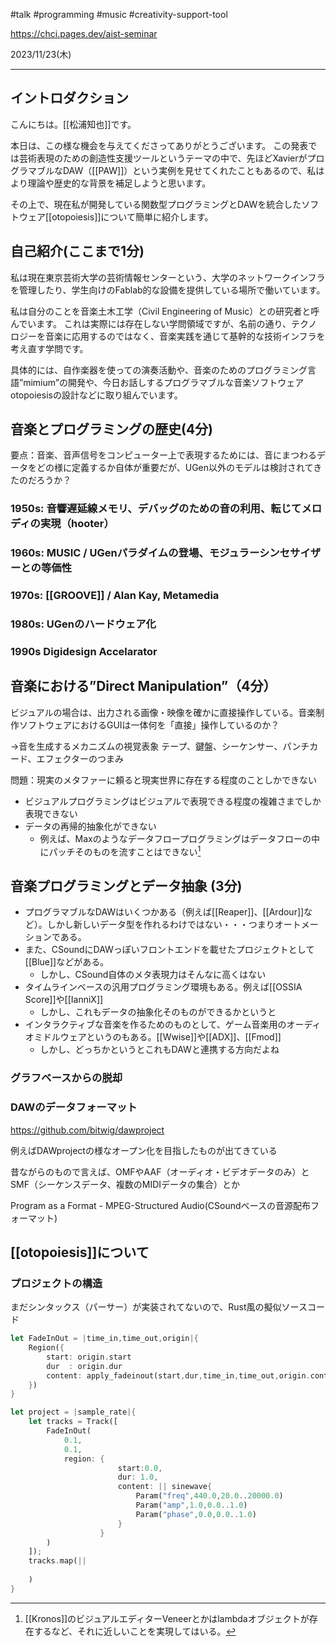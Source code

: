 #talk #programming #music #creativity-support-tool

https://chci.pages.dev/aist-seminar

2023/11/23(木)

---

## イントロダクション

こんにちは。[[松浦知也]]です。

本日は、この様な機会を与えてくださってありがとうございます。
この発表では芸術表現のための創造性支援ツールというテーマの中で、先ほどXavierがプログラマブルなDAW（[[PAW]]）という実例を見せてくれたこともあるので、私はより理論や歴史的な背景を補足しようと思います。

その上で、現在私が開発している関数型プログラミングとDAWを統合したソフトウェア[[otopoiesis]]について簡単に紹介します。

## 自己紹介(ここまで1分)

私は現在東京芸術大学の芸術情報センターという、大学のネットワークインフラを管理したり、学生向けのFablab的な設備を提供している場所で働いています。

私は自分のことを音楽土木工学（Civil Engineering of Music）との研究者と呼んでいます。
これは実際には存在しない学問領域ですが、名前の通り、テクノロジーを音楽に応用するのではなく、音楽実践を通じて基幹的な技術インフラを考え直す学問です。

具体的には、自作楽器を使っての演奏活動や、音楽のためのプログラミング言語”mimium”の開発や、今日お話しするプログラマブルな音楽ソフトウェアotopoiesisの設計などに取り組んでいます。


## 音楽とプログラミングの歴史(4分)

要点：音楽、音声信号をコンピューター上で表現するためには、音にまつわるデータをどの様に定義するか自体が重要だが、UGen以外のモデルは検討されてきたのだろうか？

### 1950s: 音響遅延線メモリ、デバッグのための音の利用、転じてメロディの実現（hooter）

### 1960s: MUSIC / UGenパラダイムの登場、モジュラーシンセサイザーとの等価性
### 1970s: [[GROOVE]] / Alan Kay, Metamedia
### 1980s: UGenのハードウェア化

### 1990s Digidesign Accelarator

## 音楽における”Direct Manipulation”（4分）

ビジュアルの場合は、出力される画像・映像を確かに直接操作している。音楽制作ソフトウェアにおけるGUIは一体何を「直接」操作しているのか？

→音を生成するメカニズムの視覚表象
	テープ、鍵盤、シーケンサー、パンチカード、エフェクターのつまみ

問題：現実のメタファーに頼ると現実世界に存在する程度のことしかできない

- ビジュアルプログラミングはビジュアルで表現できる程度の複雑さまでしか表現できない
- データの再帰的抽象化ができない
	- 例えば、Maxのようなデータフロープログラミングはデータフローの中にパッチそのものを流すことはできない[^kronos]


[^kronos]: [[Kronos]]のビジュアルエディターVeneerとかはlambdaオブジェクトが存在するなど、それに近しいことを実現してはいる。

## 音楽プログラミングとデータ抽象 (3分)

- プログラマブルなDAWはいくつかある（例えば[[Reaper]]、[[Ardour]]など）。しかし新しいデータ型を作れるわけではない・・・つまりオートメーションである。
- また、CSoundにDAWっぽいフロントエンドを載せたプロジェクトとして[[Blue]]などがある。
	- しかし、CSound自体のメタ表現力はそんなに高くはない
- タイムラインベースの汎用プログラミング環境もある。例えば[[OSSIA Score]]や[[IanniX]]
	- しかし、これもデータの抽象化そのものができるかというと
- インタラクティブな音楽を作るためのものとして、ゲーム音楽用のオーディオミドルウェアというのもある。[[Wwise]]や[[ADX]]、[[Fmod]]
	- しかし、どっちかというとこれもDAWと連携する方向だよね

### グラフベースからの脱却

### DAWのデータフォーマット

https://github.com/bitwig/dawproject

例えばDAWprojectの様なオープン化を目指したものが出てきている

昔ながらのもので言えば、OMFやAAF（オーディオ・ビデオデータのみ）とSMF（シーケンスデータ、複数のMIDIデータの集合）とか

Program as a Format - MPEG-Structured Audio(CSoundベースの音源配布フォーマット)


## [[otopoiesis]]について


### プロジェクトの構造

まだシンタックス（パーサー）が実装されてないので、Rust風の擬似ソースコード

```rust
let FadeInOut = |time_in,time_out,origin|{
	Region({
		start: origin.start
		dur  : origin.dur
		content: apply_fadeinout(start,dur,time_in,time_out,origin.content)
	})	
}

let project = |sample_rate|{
	let tracks = Track([
		FadeInOut(
			0.1,
			0.1,
			region: {
						start:0.0,
						dur: 1.0,
						content: || sinewave{
							Param("freq",440.0,20.0..20000.0)
							Param("amp",1.0,0.0..1.0)
							Param("phase",0.0,0.0..1.0)
						}
					}
		)
	]);
	tracks.map(||
		
	)
}

```